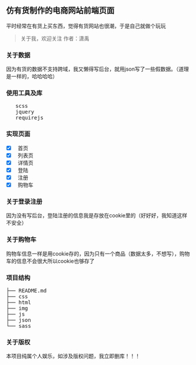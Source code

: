## 仿有货制作的电商网站前端页面

平时经常在有货上买东西，觉得有货网站也很潮，于是自己就做个玩玩

> 关于我，欢迎关注
  作者：潇禹 

### 关于数据
因为有货的数据不支持跨域，我又懒得写后台，就用json写了一些假数据。（道理是一样的，哈哈哈哈）

### 使用工具及库
<pre>
   scss  
   jquery
   requirejs
</pre>

### 实现页面

- [x]   首页
- [x]   列表页
- [x]   详情页
- [x]   登陆
- [x]   注册
- [x]   购物车

### 关于登录注册
因为没有写后台，登陆注册的信息我是存放在cookie里的（好好好，我知道这样不安全）

### 关于购物车
购物车信息一样是用cookie存的，因为只有一个商品（数据太多，不想写），购物车的信息不会很大所以cookie也够存了

### 项目结构

<pre>
├── README.md           
├── css           
├── html         
├── img         
├── js        
├── json
└── sass
</pre>

### 关于版权
本项目纯属个人娱乐，如涉及版权问题，我立即删库！！！
